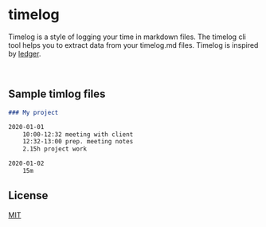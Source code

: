 timelog
=======
Timelog is a style of logging your time in markdown files. The timelog cli tool
helps you to extract data from your timelog.md files.
Timelog is inspired by [ledger](https://www.ledger-cli.org/).

&nbsp;

Sample timlog files
-------------------

``` markdown
### My project

2020-01-01
    10:00-12:32 meeting with client
    12:32-13:00 prep. meeting notes
    2.15h project work

2020-01-02
    15m

```

License
-------
[MIT](LICENSE)
